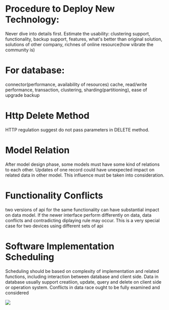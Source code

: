 # Procedure to Deploy New Technology:

Never dive into details first. Estimate the usability:
clustering support,
functionality,
backup support,
features,
what's better than original solution,
solutions of other company,
richnes of online resource(how vibrate the community is)

# For database:
connector(performance, availability of resources)
cache,
read/write performance,
transaction,
clustering,
sharding(partitioning),
ease of upgrade backup


# Http Delete Method

HTTP regulation suggest do not pass parameters in DELETE method.


# Model Relation

After model design phase, some models must have some kind of relations to each other. Updates
of one record could have unexpected impact on related data in other model. This influence must
be taken into consideration.


# Functionality Conflicts

two versions of api for the same functionality can have substantial impact on data model. If the
newer interface perform differently on data, data conflicts and contradicting diplaying rule may
occur. This is a very special case for two devices using different sets of api


# Software Implementation Scheduling

Scheduling should be based on complexity of implementation and related functions, including
interaction between database and client side. Data in database usually support creatiion, update,
query and delete on client side or operation system. Conflicts in data race ought to be fully
examined and considered

![](/home/nickson/Downloads/download.jpg)
